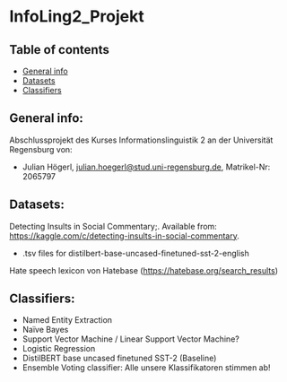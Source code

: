# InfoLing2_Projekt

## Table of contents
* [General info](#general-info)
* [Datasets](#datasets)
* [Classifiers](#classifiers)

## General info:
Abschlussprojekt des Kurses Informationslinguistik 2 an der Universität Regensburg von:
- Julian Högerl, julian.hoegerl@stud.uni-regensburg.de, Matrikel-Nr: 2065797

## Datasets:
Detecting Insults in Social Commentary;. Available from: https://kaggle.com/c/detecting-insults-in-social-commentary.
- .tsv files for distilbert-base-uncased-finetuned-sst-2-english

Hate speech lexicon von Hatebase (https://hatebase.org/search_results)

## Classifiers:
- Named Entity Extraction
- Naïve Bayes
- Support Vector Machine / Linear Support Vector Machine?
- Logistic Regression
- DistilBERT base uncased finetuned SST-2 (Baseline)
- Ensemble Voting classifier: Alle unsere Klassifikatoren stimmen ab!
